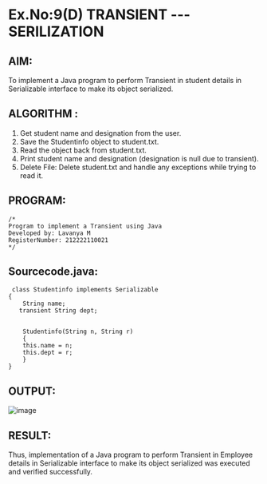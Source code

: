 # Ex.No:9(D) TRANSIENT ---SERILIZATION

## AIM:
 To implement a Java program to perform Transient in student details in Serializable interface to make its object serialized.

## ALGORITHM :
1.	Get student name and designation from the user.
2.	Save the Studentinfo object to student.txt.
3.	Read the object back from student.txt.
4.	Print student name and designation (designation is null due to transient).
5.	Delete File: Delete student.txt and handle any exceptions while trying to read it.

## PROGRAM:
 ```
/*
Program to implement a Transient using Java
Developed by: Lavanya M
RegisterNumber: 212222110021
*/
```

## Sourcecode.java:
```
 class Studentinfo implements Serializable
{
    String name;
   transient String dept;
    
   
    Studentinfo(String n, String r)
    {
    this.name = n;
    this.dept = r;
    }
}
```

## OUTPUT:

![image](https://github.com/user-attachments/assets/c356872b-888b-42fe-86b4-5864c6605deb)

## RESULT:
Thus, implementation of a Java program to perform Transient in Employee details in Serializable interface to make its object serialized was executed and verified successfully.


